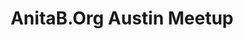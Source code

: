 ---
state: TX
region: Austin
title: AnitaB.Org Austin Meetup
group_url: https://www.meetup.com/AnitaB-Org-Austin-Meetup/
topics: [ wit ]
---